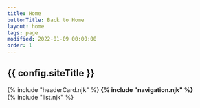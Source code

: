 ```yaml
---
title: Home
buttonTitle: Back to Home
layout: home
tags: page
modified: 2022-01-09 00:00:00
order: 1
---
```



<h2 class="py-12 text-4xl font-bold text-center text-transparent sm:text-5xl bg-clip-text bg-gradient-to-r from-green-600 via-slate-400 to-slate-700">
	{{ config.siteTitle }} 
</h2>
<div class=" w-1/3 items-center mx-auto justify-center  ">
	{% include "headerCard.njk" %}
	<strong class="p-2 m-2 text-gray-400 h-full block border border-green-400"> {% include "navigation.njk" %}</strong>	
	<div class="grid-cols-1">
		{% include "list.njk" %}
	</div>	
</div>


